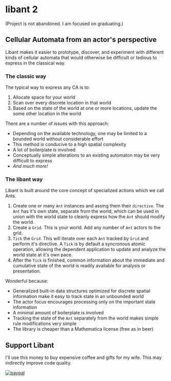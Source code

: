 # libant 2

(Project is not abandoned. I am focused on graduating.)

## Cellular Automata from an actor's perspective

Libant makes it easier to prototype, discover, and experiment with different kinds of cellular automata that would otherwise be difficult or tedious to express in the classical way.

### The classic way
The typical way to express any CA is to:
1. Allocate space for your world
2. Scan over every discrete location in that world
3. Based on the state of the world at one or more locations, update the some other location in the world 

There are a number of issues with this approach:
* Depending on the available technology, one may be limited to a bounded world without considerable effort
* This method is conducive to a high spatial complexity
* A lot of boilerplate is involved
* Conceptually simple alterations to an existing automaton may be very difficult to express
* _And much more!_

### The libant way
Libant is built around the core concept of specialized actions which we call Ants.
1. Create one or many `Ant` instances and assing them their `directive`. The `Ant` has it's own state, separate from the world, which can be used in union with the world state to cleanly express how the `Ant` should modify the world.
2. Create a `Grid`. This is your world. Add any number of `Ant` actors to the grid.
3. `Tick` the `Grid`. This will iterate over each `Ant` tracked by `Grid` and perform it's directive. A `Tick` is by default a syncronous atomic operation, allowing the dependent application to update and analyze the world state at it's own pace.
4. After the `Tick` is finished, common information about the immediate and cumulative state of the world is readily available for analysis or presentation.

Wonderful because:
* Generalized built-in data structures optimized for discrete spatial information make it easy to track state in an unbounded world
* The actor focus encourages processing only on the important state information
* A minimal amount of boilerplate is involved
* Tracking the state of the `Ant` separately from the world makes simple rule modifications very simple
* The library is cheaper than a Mathematica license (free as in beer)

## Support Libant
I'll use this money to buy expensive coffee and gifts for my wife. This may indirectly improve code quality.

[![paypal](https://www.paypalobjects.com/en_US/i/btn/btn_donateCC_LG.gif)](https://paypal.me/eddyja)
